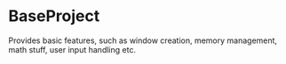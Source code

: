 # BaseProject
Provides basic features, such as window creation, memory management, math stuff, user input handling etc.
